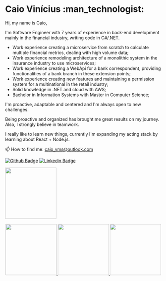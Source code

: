<H1> Caio Vinícius :man_technologist: </H1>

Hi, my name is Caio, 

I'm Software Engineer with 7 years of experience in back-end development mainly in the financial industry, writing code in C#/.NET.

  - Work experience creating a microservice from scratch to calculate multiple financial metrics, dealing with high volume data;
  - Work experience remodeling architecture of a monolithic system in the insurance industry to use microservices;
  - Work experience creating a WebApi for a bank correspondent, providing functionalities of a bank branch in these extension points;
  - Work experience creating new features and maintaining a permission system for a multinational in the retail industry;
  - Solid knowledge in .NET and cloud with AWS;
  - Bachelor in Information Systems with Master in Computer Science;

I'm proactive, adaptable and centered and I'm always open to new challenges. 

Being proactive and organized has brought me great results on my journey. Also, I strongly believe in teamwork.

I really like to learn new things, currently I'm expanding my acting stack by learning about React + Node.js.

📫 How to find me: caio_vms@outlook.com

[![Github Badge](https://img.shields.io/badge/-Github-000?style=flat-square&logo=Github&logoColor=white&link=https://github.com/caiovms)](https://github.com/caiovms)
[![Linkedin Badge](https://img.shields.io/badge/-LinkedIn-blue?style=flat-square&logo=Linkedin&logoColor=white&link=https://www.linkedin.com/in/caioviniciusmenesessilva/)](https://www.linkedin.com/in/caioviniciusmenesessilva/)

<div>
  <a align="center" href="https://github.com/caiovms">
  <img height="165em" src="https://github-readme-stats.vercel.app/api?username=caiovms&show_icons=true&include_all_commits=true&count_private=true&hide_border=false&theme=tokyonight"/>
</div>
<br>
<div>
  <img height="165em" src="https://github.com/caiovms/caiovms/assets/5957094/2e502776-d6f5-418e-b0c8-36b908cf845c"/>
  <img height="165em" src="https://github.com/caiovms/caiovms/assets/5957094/11c97f4f-3ffa-4e87-b83e-66afaf8bed14"/>
  <img height="165em" src="https://github.com/caiovms/caiovms/assets/5957094/be542487-37ac-4409-a797-ad67ec7ad4a4"/>  
</div>
